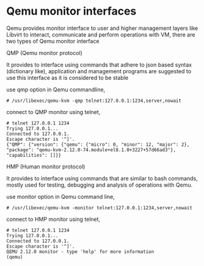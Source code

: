 # Qemu monitor interfaces

Qemu provides monitor interface to user and higher management layers like
Libvirt to interact, communicate and perform operations with VM, there are
two types of Qemu monitor interface

QMP (Qemu monitor protocol)

It provides to interface using commands that adhere to json based syntax
(dictionary like), application and management programs are suggested to use
this interface as it is considered to be stable

use qmp option in Qemu commandline,
```
# /usr/libexec/qemu-kvm -qmp telnet:127.0.0.1:1234,server,nowait
```
connect to QMP monitor using telnet,

```
# telnet 127.0.0.1 1234
Trying 127.0.0.1...
Connected to 127.0.0.1.
Escape character is '^]'.
{"QMP": {"version": {"qemu": {"micro": 0, "minor": 12, "major": 2}, "package": "qemu-kvm-2.12.0-74.module+el8.1.0+3227+57d66ad3"}, "capabilities": []}}
```
HMP (Human monitor protocol)

It provides to interface using commands that are similar to bash commands,
mostly used for testing, debugging and analysis of operations with Qemu.

use monitor option in Qemu command line,
```
# /usr/libexec/qemu-kvm -monitor telnet:127.0.0.1:1234,server,nowait
```
connect to HMP monitor using telnet,
```
# telnet 127.0.0.1 1234
Trying 127.0.0.1...
Connected to 127.0.0.1.
Escape character is '^]'.
QEMU 2.12.0 monitor - type 'help' for more information
(qemu)
```
